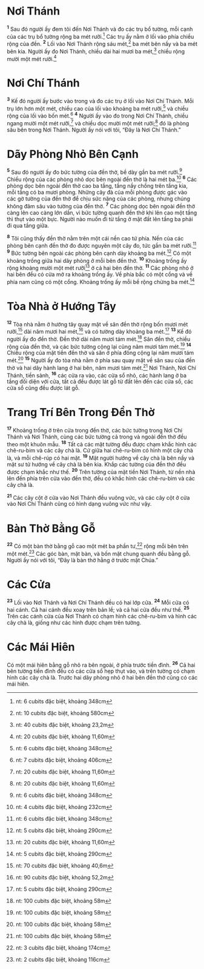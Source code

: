 # Nơi Thánh
<sup><b>1</b></sup> Sau đó người ấy đem tôi đến Nơi Thánh và đo các trụ bổ tường, mỗi cạnh của các trụ bổ tường rộng ba mét rưỡi.[^1-8cbfeaac-2c08-4ab8-970a-23087ee4541b] Các trụ ấy nằm ở lối vào phía chiều rộng của đền. <sup><b>2</b></sup> Lối vào Nơi Thánh rộng sáu mét,[^2-8cbfeaac-2c08-4ab8-970a-23087ee4541b] ba mét bên nầy và ba mét bên kia. Người ấy đo Nơi Thánh, chiều dài hai mươi ba mét,[^3-8cbfeaac-2c08-4ab8-970a-23087ee4541b] chiều rộng mười một mét rưỡi.[^4-8cbfeaac-2c08-4ab8-970a-23087ee4541b]


# Nơi Chí Thánh
<sup><b>3</b></sup> Kế đó người ấy bước vào trong và đo các trụ ở lối vào Nơi Chí Thánh. Mỗi trụ lớn hơn một mét, chiều cao của lối vào khoảng ba mét rưỡi,[^5-8cbfeaac-2c08-4ab8-970a-23087ee4541b] và chiều rộng của lối vào bốn mét.[^6-8cbfeaac-2c08-4ab8-970a-23087ee4541b] <sup><b>4</b></sup> Người ấy vào đo trong Nơi Chí Thánh, chiều ngang mười một mét rưỡi,[^7-8cbfeaac-2c08-4ab8-970a-23087ee4541b] và chiều dọc mười một mét rưỡi;[^8-8cbfeaac-2c08-4ab8-970a-23087ee4541b] đó là phòng sâu bên trong Nơi Thánh. Người ấy nói với tôi, “Ðây là Nơi Chí Thánh.”


# Dãy Phòng Nhỏ Bên Cạnh
<sup><b>5</b></sup> Sau đó người ấy đo bức tường của đền thờ, bề dày gần ba mét rưỡi.[^9-8cbfeaac-2c08-4ab8-970a-23087ee4541b] Chiều rộng của các phòng nhỏ dọc bên ngoài đền thờ là hai mét ba.[^10-8cbfeaac-2c08-4ab8-970a-23087ee4541b] <sup><b>6</b></sup> Các phòng dọc bên ngoài đền thờ cao ba tầng, tầng nầy chồng trên tầng kia, mỗi tầng có ba mươi phòng. Những cây đà của mỗi phòng được gác vào các gờ tường của đền thờ để chịu sức nặng của các phòng, nhưng chúng không đâm sâu vào tường của đền thờ. <sup><b>7</b></sup> Các phòng dọc bên ngoài đền thờ càng lên cao càng lớn dần, vì bức tường quanh đền thờ khi lên cao một tầng thì thụt vào một bực. Người nào muốn đi từ tầng ở mặt đất lên tầng ba phải đi qua tầng giữa.

<sup><b>8</b></sup> Tôi cũng thấy đền thờ nằm trên một cái nền cao tứ phía. Nền của các phòng bên cạnh đền thờ đo được nguyên một cây đo, tức gần ba mét rưỡi.[^11-8cbfeaac-2c08-4ab8-970a-23087ee4541b] <sup><b>9</b></sup> Bức tường bên ngoài các phòng bên cạnh dày khoảng ba mét.[^12-8cbfeaac-2c08-4ab8-970a-23087ee4541b] Có một khoảng trống giữa hai dãy phòng ở mỗi bên đền thờ. <sup><b>10</b></sup> Khoảng trống ấy rộng khoảng mười một mét rưỡi[^13-8cbfeaac-2c08-4ab8-970a-23087ee4541b] ở cả hai bên đền thờ. <sup><b>11</b></sup> Các phòng nhỏ ở hai bên đều có cửa mở ra khoảng trống ấy. Về phía bắc có một cổng và về phía nam cũng có một cổng. Khoảng trống ấy mỗi bề rộng chừng ba mét.[^14-8cbfeaac-2c08-4ab8-970a-23087ee4541b]


# Tòa Nhà ở Hướng Tây
<sup><b>12</b></sup> Tòa nhà nằm ở hướng tây quay mặt về sân đền thờ rộng bốn mươi mét rưỡi,[^15-8cbfeaac-2c08-4ab8-970a-23087ee4541b] dài năm mươi hai mét,[^16-8cbfeaac-2c08-4ab8-970a-23087ee4541b] và có tường dày khoảng ba mét.[^17-8cbfeaac-2c08-4ab8-970a-23087ee4541b] <sup><b>13</b></sup> Kế đó người ấy đo đền thờ. Ðền thờ dài năm mươi tám mét.[^18-8cbfeaac-2c08-4ab8-970a-23087ee4541b] Sân đền thờ, chiều rộng của đền thờ, và các bức tường cộng lại cũng năm mươi tám mét.[^19-8cbfeaac-2c08-4ab8-970a-23087ee4541b] <sup><b>14</b></sup> Chiều rộng của mặt tiền đền thờ và sân ở phía đông cộng lại năm mươi tám mét.[^20-8cbfeaac-2c08-4ab8-970a-23087ee4541b] <sup><b>15</b></sup> Người ấy đo tòa nhà nằm ở phía sau quay mặt về sân sau của đền thờ và hai dãy hành lang ở hai bên, năm mươi tám mét.[^21-8cbfeaac-2c08-4ab8-970a-23087ee4541b] Nơi Thánh, Nơi Chí Thánh, tiền sảnh, <sup><b>16</b></sup> các cửa ra vào, các cửa sổ nhỏ, các hành lang ở ba tầng đối diện với cửa, tất cả đều được lát gỗ từ đất lên đến các cửa sổ, các cửa sổ cũng đều được lát gỗ.


# Trang Trí Bên Trong Ðền Thờ
<sup><b>17</b></sup> Khoảng trống ở trên cửa trong đền thờ, các bức tường trong Nơi Chí Thánh và Nơi Thánh, cùng các bức tường cả trong và ngoài đền thờ đều theo một khuôn mẫu. <sup><b>18</b></sup> Tất cả các mặt tường đều được chạm khắc hình các chê-ru-bim và các cây chà là. Cứ giữa hai chê-ru-bim có hình một cây chà là, và mỗi chê-rúp có hai mặt. <sup><b>19</b></sup> Mặt người hướng về cây chà là bên nầy và mặt sư tử hướng về cây chà là bên kia. Khắp các tường của đền thờ đều được chạm khắc như thế. <sup><b>20</b></sup> Trên tường của mặt tiền Nơi Thánh, từ nền nhà lên đến phía trên cửa vào đền thờ, đều có khắc hình các chê-ru-bim và các cây chà là.

<sup><b>21</b></sup> Các cây cột ở cửa vào Nơi Thánh đều vuông vức, và các cây cột ở cửa vào Nơi Chí Thánh cũng có hình dạng vuông vức như vậy.


# Bàn Thờ Bằng Gỗ
<sup><b>22</b></sup> Có một bàn thờ bằng gỗ cao một mét ba phần tư,[^22-8cbfeaac-2c08-4ab8-970a-23087ee4541b] rộng mỗi bên trên một mét.[^23-8cbfeaac-2c08-4ab8-970a-23087ee4541b] Các góc bàn, mặt bàn, và bốn mặt chung quanh đều bằng gỗ. Người ấy nói với tôi, “Ðây là bàn thờ hằng ở trước mặt Chúa.”


# Các Cửa
<sup><b>23</b></sup> Lối vào Nơi Thánh và Nơi Chí Thánh đều có hai lớp cửa. <sup><b>24</b></sup> Mỗi cửa có hai cánh. Cả hai cánh đều xoay trên bản lề; và cả hai cửa đều như thế. <sup><b>25</b></sup> Trên các cánh cửa của Nơi Thánh có chạm hình các chê-ru-bim và hình các cây chà là, giống như các hình được chạm trên tường.


# Các Mái Hiên
Có một mái hiên bằng gỗ nhô ra bên ngoài, ở phía trước tiền đình. <sup><b>26</b></sup> Cả hai bên tường tiền đình đều có các cửa sổ hẹp thụt vào, và trên tường có chạm hình các cây chà là. Trước hai dãy phòng nhỏ ở hai bên đền thờ cũng có các mái hiên.

[^1-8cbfeaac-2c08-4ab8-970a-23087ee4541b]: nt: 6 cubits đặc biệt, khoảng 348cm
[^2-8cbfeaac-2c08-4ab8-970a-23087ee4541b]: nt: 10 cubits đặc biệt, khoảng 580cm
[^3-8cbfeaac-2c08-4ab8-970a-23087ee4541b]: nt: 40 cubits đặc biệt, khoảng 23,2m
[^4-8cbfeaac-2c08-4ab8-970a-23087ee4541b]: nt: 20 cubits đặc biệt, khoảng 11,60m
[^5-8cbfeaac-2c08-4ab8-970a-23087ee4541b]: nt: 6 cubits đặc biệt, khoảng 348cm
[^6-8cbfeaac-2c08-4ab8-970a-23087ee4541b]: nt: 7 cubits đặc biệt, khoảng 406cm
[^7-8cbfeaac-2c08-4ab8-970a-23087ee4541b]: nt: 20 cubits đặc biệt, khoảng 11,60m
[^8-8cbfeaac-2c08-4ab8-970a-23087ee4541b]: nt: 20 cubits đặc biệt, khoảng 11,60m
[^9-8cbfeaac-2c08-4ab8-970a-23087ee4541b]: nt: 6 cubits đặc biệt, khoảng 348cm
[^10-8cbfeaac-2c08-4ab8-970a-23087ee4541b]: nt: 4 cubits đặc biệt, khoảng 232cm
[^11-8cbfeaac-2c08-4ab8-970a-23087ee4541b]: nt: 6 cubits đặc biệt, khoảng 348cm
[^12-8cbfeaac-2c08-4ab8-970a-23087ee4541b]: nt: 5 cubits đặc biệt, khoảng 290cm
[^13-8cbfeaac-2c08-4ab8-970a-23087ee4541b]: nt: 20 cubits đặc biệt, khoảng 11,60m
[^14-8cbfeaac-2c08-4ab8-970a-23087ee4541b]: nt: 5 cubits đặc biệt, khoảng 290cm
[^15-8cbfeaac-2c08-4ab8-970a-23087ee4541b]: nt: 70 cubits đặc biệt, khoảng 40,6m
[^16-8cbfeaac-2c08-4ab8-970a-23087ee4541b]: nt: 90 cubits đặc biệt, khoảng 52,2m
[^17-8cbfeaac-2c08-4ab8-970a-23087ee4541b]: nt: 5 cubits đặc biệt, khoảng 290cm
[^18-8cbfeaac-2c08-4ab8-970a-23087ee4541b]: nt: 100 cubits đặc biệt, khoảng 58m
[^19-8cbfeaac-2c08-4ab8-970a-23087ee4541b]: nt: 100 cubits đặc biệt, khoảng 58m
[^20-8cbfeaac-2c08-4ab8-970a-23087ee4541b]: nt: 100 cubits đặc biệt, khoảng 58m
[^21-8cbfeaac-2c08-4ab8-970a-23087ee4541b]: nt: 100 cubits đặc biệt, khoảng 58m
[^22-8cbfeaac-2c08-4ab8-970a-23087ee4541b]: nt: 3 cubits đặc biệt, khoảng 174cm
[^23-8cbfeaac-2c08-4ab8-970a-23087ee4541b]: nt: 2 cubits đặc biệt, khoảng 116cm